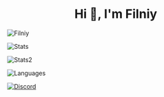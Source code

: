 <h1 align="center">Hi 👋, I'm Filniy</h1>
<p> <img src="https://komarev.com/ghpvc/?username=Filniy&label=Profile%20views&color=0e75b6&style=flat" alt="Filniy" /> </p>
<p> <img alt="Stats" src="https://github-readme-stats.vercel.app/api?username=Filniy&count_private=true&show_icons=true&show_icons=true&theme=dracula" /> </p>
<p> <img alt="Stats2" src="https://github-readme-streak-stats.herokuapp.com/?user=Filniy&theme=dracula" /> </p>
<p> <img alt="Languages" src="https://github-readme-stats.vercel.app/api/top-langs/?username=Filniy&layout=compact&langs_count=10&show_icons=true&theme=dracula" /> </p>
<a href="https://discord.com/users/617359404848906250"><img src="https://lanyard-profile-readme.vercel.app/api/617359404848906250?theme=dark&bg=809ecf&animated=true&hideDiscrim=true&borderRadius=30px&idleMessage=Probably%20doing%20something%20else" alt="Discord" /></a>
<!--
**Filniy/Filniy** is a ✨ _special_ ✨ repository because its `README.md` (this file) appears on your GitHub profile.

Here are some ideas to get you started:

- 🔭 I’m currently working on ...
- 🌱 I’m currently learning ...
- 👯 I’m looking to collaborate on ...
- 🤔 I’m looking for help with ...
- 💬 Ask me about ...
- 📫 How to reach me: ...
- 😄 Pronouns: ...
- ⚡ Fun fact: ...
